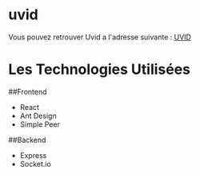 # uvid
Vous pouvez retrouver Uvid a l'adresse suivante :  [UVID](https://uvid-maxime-desforest-glo-3112.herokuapp.com/)
# Les Technologies Utilisées

##Frontend
- React 
- Ant Design
- Simple Peer

##Backend
- Express 
- Socket.io
